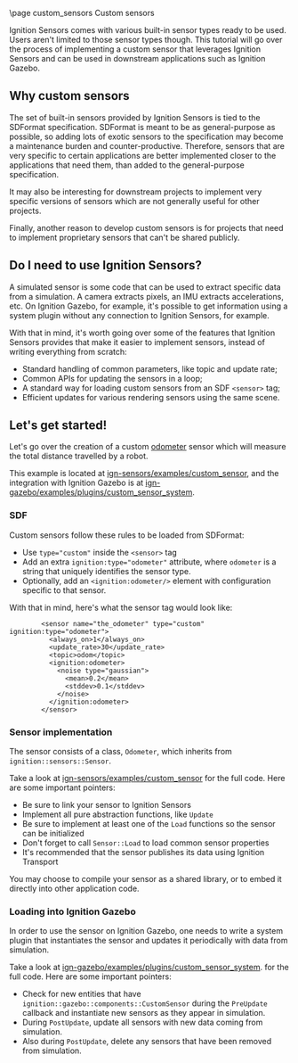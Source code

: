 \page custom_sensors Custom sensors

Ignition Sensors comes with various built-in sensor types ready to be used.
Users aren't limited to those sensor types though. This tutorial will go over
the process of implementing a custom sensor that leverages Ignition Sensors
and can be used in downstream applications such as Ignition Gazebo.

## Why custom sensors

The set of built-in sensors provided by Ignition Sensors is tied to the
SDFormat specification. SDFormat is meant to be as general-purpose as possible,
so adding lots of exotic sensors to the specification may become a maintenance
burden and counter-productive. Therefore, sensors that are very specific to
certain applications are better implemented closer to the applications that
need them, than added to the general-purpose specification.

It may also be interesting for downstream projects to implement very specific
versions of sensors which are not generally useful for other projects.

Finally, another reason to develop custom sensors is for projects that need to
implement proprietary sensors that can't be shared publicly.

## Do I need to use Ignition Sensors?

A simulated sensor is some code that can be used to extract specific data from
a simulation. A camera extracts pixels, an IMU extracts accelerations, etc. On
Ignition Gazebo, for example, it's possible to get information using a
system plugin without any connection to Ignition Sensors, for example.

With that in mind, it's worth going over some of the features that Ignition
Sensors provides that make it easier to implement sensors, instead of writing
everything from scratch:

* Standard handling of common parameters, like topic and update rate;
* Common APIs for updating the sensors in a loop;
* A standard way for loading custom sensors from an SDF `<sensor>` tag;
* Efficient updates for various rendering sensors using the same scene.

## Let's get started!

Let's go over the creation of a custom
[odometer](https://en.wikipedia.org/wiki/Odometer) sensor which will measure
the total distance travelled by a robot.

This example is located at
[ign-sensors/examples/custom_sensor](https://github.com/ignitionrobotics/ign-sensors/tree/main/examples/custom_sensor),
and the integration with Ignition Gazebo is at
[ign-gazebo/examples/plugins/custom_sensor_system](https://github.com/ignitionrobotics/ign-gazebo/tree/main/examples/plugin/custom_sensor_system).

### SDF

Custom sensors follow these rules to be loaded from SDFormat:

* Use `type="custom"` inside the `<sensor>` tag
* Add an extra `ignition:type="odometer"` attribute, where `odometer`
  is a string that uniquely identifies the sensor type.
* Optionally, add an `<ignition:odometer/>` element with configuration
  specific to that sensor.

With that in mind, here's what the sensor tag would look like:

```
        <sensor name="the_odometer" type="custom" ignition:type="odometer">
          <always_on>1</always_on>
          <update_rate>30</update_rate>
          <topic>odom</topic>
          <ignition:odometer>
            <noise type="gaussian">
              <mean>0.2</mean>
              <stddev>0.1</stddev>
            </noise>
          </ignition:odometer>
        </sensor>
```

### Sensor implementation

The sensor consists of a class, `Odometer`, which inherits from
`ignition::sensors::Sensor`.

Take a look at
[ign-sensors/examples/custom_sensor](https://github.com/ignitionrobotics/ign-sensors/tree/main/examples/custom_sensor)
for the full code. Here are some important pointers:

* Be sure to link your sensor to Ignition Sensors
* Implement all pure abstraction functions, like `Update`
* Be sure to implement at least one of the `Load` functions so the sensor can be initialized
* Don't forget to call `Sensor::Load` to load common sensor properties
* It's recommended that the sensor publishes its data using Ignition Transport

You may choose to compile your sensor as a shared library, or to embed it
directly into other application code.

### Loading into Ignition Gazebo

In order to use the sensor on Ignition Gazebo, one needs to write a system
plugin that instantiates the sensor and updates it periodically with data from
simulation.

Take a look at
[ign-gazebo/examples/plugins/custom_sensor_system](https://github.com/ignitionrobotics/ign-gazebo/tree/main/examples/plugin/custom_sensor_system).
for the full code. Here are some important pointers:

* Check for new entities that have `ignition::gazebo::components::CustomSensor`
  during the `PreUpdate` callback and instantiate new sensors as they appear
  in simulation.
* During `PostUpdate`, update all sensors with new data coming from simulation.
* Also during `PostUpdate`, delete any sensors that have been removed from
  simulation.
